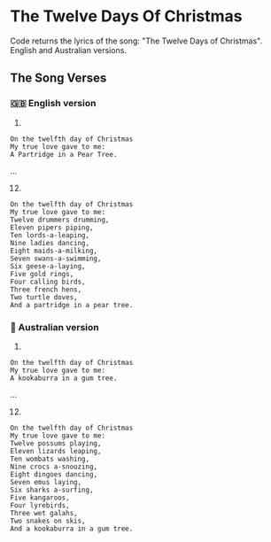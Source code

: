 # The Twelve Days Of Christmas

Code returns the lyrics of the song: "The Twelve Days of Christmas".
English and Australian versions.

## The Song Verses

### 🇬🇧 English version

1.

```
On the twelfth day of Christmas
My true love gave to me:
A Partridge in a Pear Tree.
```

...

12.

```
On the twelfth day of Christmas
My true love gave to me:
Twelve drummers drumming,
Eleven pipers piping,
Ten lords-a-leaping,
Nine ladies dancing,
Eight maids-a-milking,
Seven swans-a-swimming,
Six geese-a-laying,
Five gold rings,
Four calling birds,
Three french hens,
Two turtle doves,
And a partridge in a pear tree.
```

### 🦘 Australian version

1.

```
On the twelfth day of Christmas
My true love gave to me:
A kookaburra in a gum tree.
```

...

12.

```
On the twelfth day of Christmas
My true love gave to me:
Twelve possums playing,
Eleven lizards leaping,
Ten wombats washing,
Nine crocs a-snoozing,
Eight dingoes dancing,
Seven emus laying,
Six sharks a-surfing,
Five kangaroos,
Four lyrebirds,
Three wet galahs,
Two snakes on skis,
And a kookaburra in a gum tree.
```
